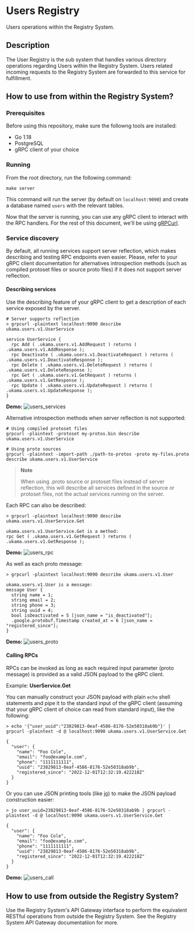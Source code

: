 # Users Registry

Users operations within the Registry System.

## Description
The User Registry is the sub system that handles various directory operations regarding Users within the Registry System. Users related incoming requests to the Registry System are forwarded to this service for fulfillment.

## How to use from within the Registry System?
### Prerequisites
Before using this repository, make sure the followng tools are installed:

- Go 1.18
- PostgreSQL
- gRPC client of your choice

### Running
From the root directory, run the following command:

```
make server
```

This command will run the server (by default on `localhost:9090`) and create a database named `users` with the relevant tables.

Now that the server is running, you can use any gRPC client to interact with the RPC handlers. For the rest of this document, we'll be using [gRPCurl](https://github.com/fullstorydev/grpcurl).

### Service discovery
By default, all running services support server reflection, which makes describing and testing RPC endpoints even easier. Please, refer to your gRPC client documentation for alternatives introspection methods (such as compiled protoset files or source proto files) if it does not support server reflection.

#### Describing services
Use the describing feature of your gRPC client to get a description of each service exposed by the server.
```shell
# Server supports reflection
> grpcurl -plaintext localhost:9090 describe ukama.users.v1.UserService

service UserService {
  rpc Add ( .ukama.users.v1.AddRequest ) returns ( .ukama.users.v1.AddResponse );
  rpc Deactivate ( .ukama.users.v1.DeactivateRequest ) returns ( .ukama.users.v1.DeactivateResponse );
  rpc Delete ( .ukama.users.v1.DeleteRequest ) returns ( .ukama.users.v1.DeleteResponse );
  rpc Get ( .ukama.users.v1.GetRequest ) returns ( .ukama.users.v1.GetResponse );
  rpc Update ( .ukama.users.v1.UpdateRequest ) returns ( .ukama.users.v1.UpdateResponse );
}
```
**Demo:**
![users_services](https://user-images.githubusercontent.com/10562122/205072320-da6c4e55-b49b-4820-8281-f6d09c43bf46.gif)

Alternative introspection methods when server reflection is not supported:
```shell
# Using compiled protoset files
grpcurl -plaintext -protoset my-protos.bin describe ukama.users.v1.UserService

# Using proto sources
grpcurl -plaintext -import-path ./path-to-protos -proto my-files.proto describe ukama.users.v1.UserService
```

> **Note**
>
>  When using .proto source or protoset files instead of server reflection, this will describe all services defined in the source or protoset files, not the actual services running on the server.


Each RPC can also be described:
```shell
> grpcurl -plaintext localhost:9090 describe ukama.users.v1.UserService.Get

ukama.users.v1.UserService.Get is a method:
rpc Get ( .ukama.users.v1.GetRequest ) returns ( .ukama.users.v1.GetResponse );
```
**Demo:**
![users_rpc](https://user-images.githubusercontent.com/10562122/205072314-316fffd1-d042-4b39-b688-bf52121619e8.gif)

As well as each proto message:
```shell
> grpcurl -plaintext localhost:9090 describe ukama.users.v1.User

ukama.users.v1.User is a message:
message User {
  string name = 1;
  string email = 2;
  string phone = 3;
  string uuid = 4;
  bool isDeactivated = 5 [json_name = "is_deactivated"];
  .google.protobuf.Timestamp created_at = 6 [json_name = "registered_since"];
}
```
**Demo:**
![users_proto](https://user-images.githubusercontent.com/10562122/205072308-4af74f4b-c0d8-4146-820b-a30601ed6316.gif)

#### Calling RPCs
RPCs can be invoked as long as each required input parameter (proto message) is provided as a valid JSON payload to the gRPC client.

Example: **UserService.Get**

You can manually construct your JSON payload with plain `echo` shell statements and pipe it to the standard input of the gRPC client (assuming that your gRPC client of choice can read from standard input), like the following:
```shell
> echo '{"user_uuid":"23829813-0eaf-4586-8176-52e50318ab9b"}' | grpcurl -plaintext -d @ localhost:9090 ukama.users.v1.UserService.Get

{
  "user": {
    "name": "Foo Cole",
    "email": "foo@example.com",
    "phone": "1111111111",
    "uuid": "23829813-0eaf-4586-8176-52e50318ab9b",
    "registered_since": "2022-12-01T12:32:19.422218Z"
  }
}
```

Or you can use JSON printing tools (like [jo](https://github.com/jpmens/jo)) to make the JSON payload construction easier:
```shell
> jo user_uuid=23829813-0eaf-4586-8176-52e50318ab9b | grpcurl -plaintext -d @ localhost:9090 ukama.users.v1.UserService.Get

{
  "user": {
    "name": "Foo Cole",
    "email": "foo@example.com",
    "phone": "1111111111",
    "uuid": "23829813-0eaf-4586-8176-52e50318ab9b",
    "registered_since": "2022-12-01T12:32:19.422218Z"
  }
}
```
**Demo:**
![users_call](https://user-images.githubusercontent.com/10562122/205072298-27087a22-725e-4c16-b087-b147c4a90ba5.gif)

## How to use from outside the Registry System?
Use the Registry System's API Gateway interface to perform the equivalent RESTful operations from outside the Registry System. See the Registry System API Gateway documentatiion for more.
